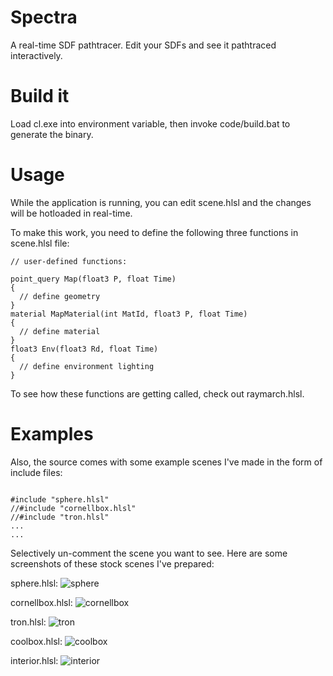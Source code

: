 # Spectra

A real-time SDF pathtracer. Edit your SDFs and see it pathtraced interactively.

# Build it

Load cl.exe into environment variable, then invoke code/build.bat to generate the binary.

# Usage

While the application is running, you can edit scene.hlsl and the changes will be hotloaded in real-time.

To make this work, you need to define the following three functions in scene.hlsl file:

```
// user-defined functions:

point_query Map(float3 P, float Time)
{
  // define geometry
}
material MapMaterial(int MatId, float3 P, float Time)
{
  // define material
}
float3 Env(float3 Rd, float Time)
{
  // define environment lighting
}

```

To see how these functions are getting called, check out raymarch.hlsl.

# Examples

Also, the source comes with some example scenes I've made in the form of include files:

```

#include "sphere.hlsl"
//#include "cornellbox.hlsl"
//#include "tron.hlsl"
...
...

```

Selectively un-comment the scene you want to see. Here are some screenshots of these stock scenes I've prepared:

sphere.hlsl:
![sphere](https://user-images.githubusercontent.com/16845654/83236798-f5191380-a148-11ea-9e33-20f5d9f79d7c.PNG)

cornellbox.hlsl:
![cornellbox](https://user-images.githubusercontent.com/16845654/83236801-f77b6d80-a148-11ea-9a4f-574868cca5a9.PNG)

tron.hlsl:
![tron](https://user-images.githubusercontent.com/16845654/83236803-f9453100-a148-11ea-86e1-8575461cd551.PNG)

coolbox.hlsl:
![coolbox](https://user-images.githubusercontent.com/16845654/83236807-fa765e00-a148-11ea-9dd8-4126e039e73e.PNG)

interior.hlsl:
![interior](https://user-images.githubusercontent.com/16845654/83236809-fba78b00-a148-11ea-99c7-1cc9691dae29.PNG)
